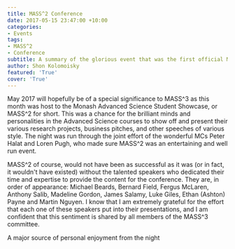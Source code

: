 ```yaml
---
title: MASS^2 Conference
date: 2017-05-15 23:47:00 +10:00
categories:
- Events
tags:
- MASS^2
- Conference
subtitle: A summary of the glorious event that was the first official MASS^2 Conference!
author: Shon Kolomoisky
featured: 'True'
cover: 'True'
---
```


May 2017 will hopefully be of a special significance to MASS^3 as this month was host to the Monash Advanced Science Student Showcase, or MASS^2 for short. This was a chance for the brilliant minds and personalities in the Advanced Science courses to show off and present their various research projects, business pitches, and other speeches of various style.  The night was run through the joint effort of the wonderful MCs Peter Halat and Loren Pugh, who made sure MASS^2 was an entertaining and well run event. 

MASS^2 of course, would not have been as successful as it was (or in fact, it wouldn't have existed) without the talented speakers who dedicated their time and expertise to provide the content for the conference. They are, in order of appearance: Michael Beards, Bernard Field, Fergus McLaren, Anthony Salib, Madeline Gordon, James Salamy, Luke Giles, Ethan (Ashton) Payne and Martin Nguyen. I know that I am extremely grateful for the effort that each one of these speakers put into their presentations, and I am confident that this sentiment is shared by all members of the MASS^3 committee.

A major source of personal enjoyment from the night   